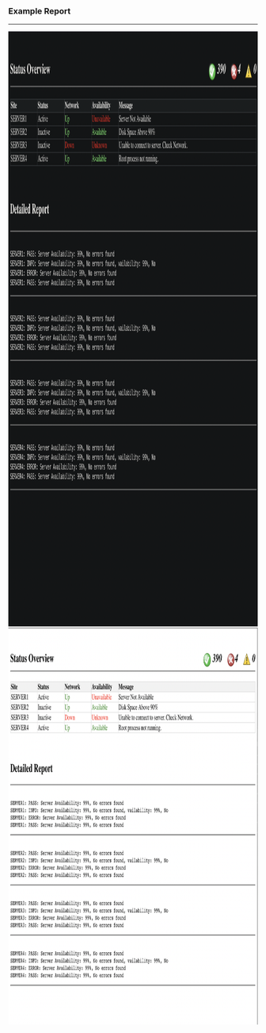 <h3> Example Report </h3>
<hr>
<img src="example2.png" alt="Example Table" width="1300" height="1200">
<img src="example.png" alt="Example Table" width="1100" height="800">

